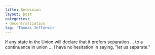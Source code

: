 ```yaml
---
title: Secession
layout: post
categories:
- decentralization
tag: 'Thomas Jefferson'
---
```


If any state in the Union will declare that it prefers separation ... to a continuance in union ... I have no hesitation in saying, "let us separate."
